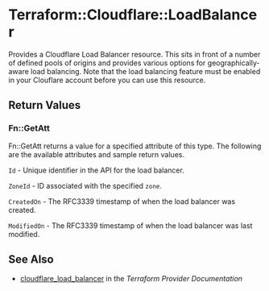# Terraform::Cloudflare::LoadBalancer

Provides a Cloudflare Load Balancer resource. This sits in front of a number of defined pools of origins and provides various options for geographically-aware load balancing. Note that the load balancing feature must be enabled in your Clouflare account before you can use this resource.

## Return Values

### Fn::GetAtt

Fn::GetAtt returns a value for a specified attribute of this type. The following are the available attributes and sample return values.

`Id` - Unique identifier in the API for the load balancer.

`ZoneId` - ID associated with the specified `zone`.

`CreatedOn` - The RFC3339 timestamp of when the load balancer was created.

`ModifiedOn` - The RFC3339 timestamp of when the load balancer was last modified.

## See Also

* [cloudflare_load_balancer](https://www.terraform.io/docs/providers/cloudflare/r/load_balancer.html) in the _Terraform Provider Documentation_